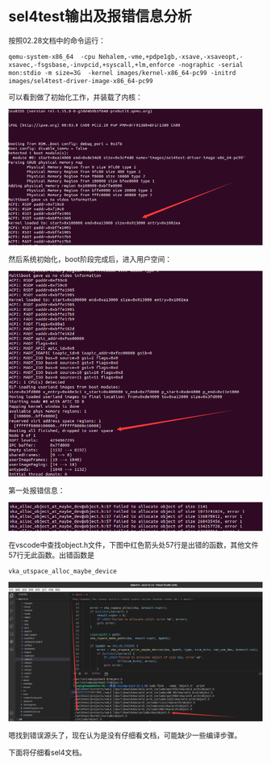 # sel4test输出及报错信息分析

按照02.28文档中的命令运行：

```
qemu-system-x86_64  -cpu Nehalem,-vme,+pdpe1gb,-xsave,-xsaveopt,-xsavec,-fsgsbase,-invpcid,+syscall,+lm,enforce -nographic -serial mon:stdio -m size=3G  -kernel images/kernel-x86_64-pc99 -initrd images/sel4test-driver-image-x86_64-pc99
```

可以看到做了初始化工作，并装载了内核：

![image-20220302004551875](images/03.02.assets/image-20220302004551875.png)

然后系统初始化，boot阶段完成后，进入用户空间：

![image-20220302004742466](images/03.02.assets/image-20220302004742466.png)

第一处报错信息：

![image-20220302021706431](images/03.02.assets/image-20220302021706431.png)

在vscode中查找object.h文件，下图中红色箭头处57行是出错的函数，其他文件57行无此函数。出错函数是

```
vka_utspace_alloc_maybe_device
```

![image-20220302021645359](images/03.02.assets/image-20220302021645359.png)

嗯找到错误源头了，现在认为是没有仔细看文档，可能缺少一些编译步骤。

下面将仔细看sel4文档。

